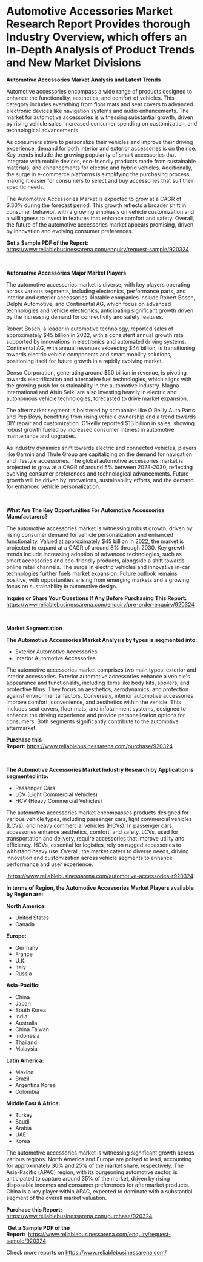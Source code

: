 <p><h1>Automotive Accessories Market Research Report Provides thorough Industry Overview, which offers an In-Depth Analysis of Product Trends and New Market Divisions</h1></p><p><strong>Automotive Accessories Market Analysis and Latest Trends</strong></p>
<p><p>Automotive accessories encompass a wide range of products designed to enhance the functionality, aesthetics, and comfort of vehicles. This category includes everything from floor mats and seat covers to advanced electronic devices like navigation systems and audio enhancements. The market for automotive accessories is witnessing substantial growth, driven by rising vehicle sales, increased consumer spending on customization, and technological advancements.</p><p>As consumers strive to personalize their vehicles and improve their driving experience, demand for both interior and exterior accessories is on the rise. Key trends include the growing popularity of smart accessories that integrate with mobile devices, eco-friendly products made from sustainable materials, and enhancements for electric and hybrid vehicles. Additionally, the surge in e-commerce platforms is simplifying the purchasing process, making it easier for consumers to select and buy accessories that suit their specific needs.</p><p>The Automotive Accessories Market is expected to grow at a CAGR of 6.30% during the forecast period. This growth reflects a broader shift in consumer behavior, with a growing emphasis on vehicle customization and a willingness to invest in features that enhance comfort and safety. Overall, the future of the automotive accessories market appears promising, driven by innovation and evolving consumer preferences.</p></p>
<p><strong>Get a Sample PDF of the Report:&nbsp;</strong> <a href="https://www.reliablebusinessarena.com/enquiry/request-sample/920324?utm_campaign=1948&utm_medium=2&utm_source=Github&utm_content=ia&utm_term=05032025&utm_id=automotive-accessories">https://www.reliablebusinessarena.com/enquiry/request-sample/920324</a></p>
<p>&nbsp;</p>
<p><strong>Automotive Accessories Major Market Players</strong></p>
<p><p>The automotive accessories market is diverse, with key players operating across various segments, including electronics, performance parts, and interior and exterior accessories. Notable companies include Robert Bosch, Delphi Automotive, and Continental AG, which focus on advanced technologies and vehicle electronics, anticipating significant growth driven by the increasing demand for connectivity and safety features. </p><p>Robert Bosch, a leader in automotive technology, reported sales of approximately $45 billion in 2022, with a consistent annual growth rate supported by innovations in electronics and automated driving systems. Continental AG, with annual revenues exceeding $44 billion, is transitioning towards electric vehicle components and smart mobility solutions, positioning itself for future growth in a rapidly evolving market.</p><p>Denso Corporation, generating around $50 billion in revenue, is pivoting towards electrification and alternative fuel technologies, which aligns with the growing push for sustainability in the automotive industry. Magna International and Aisin Seiki are also investing heavily in electric and autonomous vehicle technologies, forecasted to drive market expansion.</p><p>The aftermarket segment is bolstered by companies like O'Reilly Auto Parts and Pep Boys, benefiting from rising vehicle ownership and a trend towards DIY repair and customization. O'Reilly reported $13 billion in sales, showing robust growth fueled by increased consumer interest in automotive maintenance and upgrades.</p><p>As industry dynamics shift towards electric and connected vehicles, players like Garmin and Thule Group are capitalizing on the demand for navigation and lifestyle accessories. The global automotive accessories market is projected to grow at a CAGR of around 5% between 2023-2030, reflecting evolving consumer preferences and technological advancements. Future growth will be driven by innovations, sustainability efforts, and the demand for enhanced vehicle personalization.</p></p>
<p>&nbsp;</p>
<p><strong>What Are The Key Opportunities For Automotive Accessories Manufacturers?</strong></p>
<p><p>The automotive accessories market is witnessing robust growth, driven by rising consumer demand for vehicle personalization and enhanced functionality. Valued at approximately $45 billion in 2022, the market is projected to expand at a CAGR of around 8% through 2030. Key growth trends include increasing adoption of advanced technologies, such as smart accessories and eco-friendly products, alongside a shift towards online retail channels. The surge in electric vehicles and innovative in-car technologies further fuels market expansion. Future outlook remains positive, with opportunities arising from emerging markets and a growing focus on sustainability in automotive design.</p></p>
<p><strong>Inquire or Share Your Questions If Any Before Purchasing This Report:</strong> <a href="https://www.reliablebusinessarena.com/enquiry/pre-order-enquiry/920324?utm_campaign=1948&utm_medium=2&utm_source=Github&utm_content=ia&utm_term=05032025&utm_id=automotive-accessories">https://www.reliablebusinessarena.com/enquiry/pre-order-enquiry/920324</a></p>
<p>&nbsp;</p>
<p><strong>Market Segmentation</strong></p>
<p><strong>The Automotive Accessories Market Analysis by types is segmented into:</strong></p>
<p><ul><li>Exterior Automotive Accessories</li><li>Interior Automotive Accessories</li></ul></p>
<p><p>The automotive accessories market comprises two main types: exterior and interior accessories. Exterior automotive accessories enhance a vehicle's appearance and functionality, including items like body kits, spoilers, and protective films. They focus on aesthetics, aerodynamics, and protection against environmental factors. Conversely, interior automotive accessories improve comfort, convenience, and aesthetics within the vehicle. This includes seat covers, floor mats, and infotainment systems, designed to enhance the driving experience and provide personalization options for consumers. Both segments significantly contribute to the automotive aftermarket.</p></p>
<p><strong>Purchase this Report:&nbsp;</strong><a href="https://www.reliablebusinessarena.com/purchase/920324?utm_campaign=1948&utm_medium=2&utm_source=Github&utm_content=ia&utm_term=05032025&utm_id=automotive-accessories">https://www.reliablebusinessarena.com/purchase/920324</a></p>
<p>&nbsp;</p>
<p><strong>The Automotive Accessories Market Industry Research by Application is segmented into:</strong></p>
<p><ul><li>Passenger Cars</li><li>LCV (Light Commercial Vehicles)</li><li>HCV (Heavy Commercial Vehicles)</li></ul></p>
<p><p>The automotive accessories market encompasses products designed for various vehicle types, including passenger cars, light commercial vehicles (LCVs), and heavy commercial vehicles (HCVs). In passenger cars, accessories enhance aesthetics, comfort, and safety. LCVs, used for transportation and delivery, require accessories that improve utility and efficiency. HCVs, essential for logistics, rely on rugged accessories to withstand heavy use. Overall, the market caters to diverse needs, driving innovation and customization across vehicle segments to enhance performance and user experience.</p></p>
<p><a href="https://www.reliablebusinessarena.com/automotive-accessories-r920324?utm_campaign=1948&utm_medium=2&utm_source=Github&utm_content=ia&utm_term=05032025&utm_id=automotive-accessories">&nbsp;https://www.reliablebusinessarena.com/automotive-accessories-r920324</a></p>
<p><strong>In terms of Region, the Automotive Accessories Market Players available by Region are:</strong></p>
<p>
    <p> <strong> North America: </strong>
        <ul>
            <li>United States</li>
            <li>Canada</li>
        </ul>
        </p> 
    <p> <strong> Europe: </strong>
        <ul>
            <li>Germany</li>
            <li>France</li>
            <li>U.K.</li>
            <li>Italy</li>
            <li>Russia</li>
        </ul>
        </p> 
    <p> <strong> Asia-Pacific: </strong>
        <ul>
            <li>China</li>
            <li>Japan</li>
            <li>South Korea</li>
            <li>India</li>
            <li>Australia</li>
            <li>China Taiwan</li>
            <li>Indonesia</li>
            <li>Thailand</li>
            <li>Malaysia</li>
        </ul>
        </p> 
    <p> <strong> Latin America: </strong>
        <ul>
            <li>Mexico</li>
            <li>Brazil</li>
            <li>Argentina Korea</li>
            <li>Colombia</li>
        </ul>
        </p> 
    <p> <strong> Middle East & Africa: </strong>
        <ul>
            <li>Turkey</li>
            <li>Saudi</li>
            <li>Arabia</li>
            <li>UAE</li>
            <li>Korea</li>
        </ul>
    </p>
    </p>
<p><p>The automotive accessories market is witnessing significant growth across various regions. North America and Europe are poised to lead, accounting for approximately 30% and 25% of the market share, respectively. The Asia-Pacific (APAC) region, with its burgeoning automotive sector, is anticipated to capture around 35% of the market, driven by rising disposable incomes and consumer preferences for aftermarket products. China is a key player within APAC, expected to dominate with a substantial segment of the overall market valuation.</p></p>
<p><strong>Purchase this Report: </strong><a href="https://www.reliablebusinessarena.com/purchase/920324?utm_campaign=1948&utm_medium=2&utm_source=Github&utm_content=ia&utm_term=05032025&utm_id=automotive-accessories">https://www.reliablebusinessarena.com/purchase/920324</a></p>
<p>&nbsp;<strong>Get a Sample PDF of the Report:&nbsp;&nbsp;</strong><a href="https://www.reliablebusinessarena.com/enquiry/request-sample/920324?utm_campaign=1948&utm_medium=2&utm_source=Github&utm_content=ia&utm_term=05032025&utm_id=automotive-accessories">https://www.reliablebusinessarena.com/enquiry/request-sample/920324</a></p>
<p><strong></strong></p>
<p>Check more reports on <a href="https://www.reliablebusinessarena.com/?utm_campaign=1948&utm_medium=2&utm_source=Github&utm_content=ia&utm_term=05032025&utm_id=automotive-accessories">https://www.reliablebusinessarena.com/</a></p>
